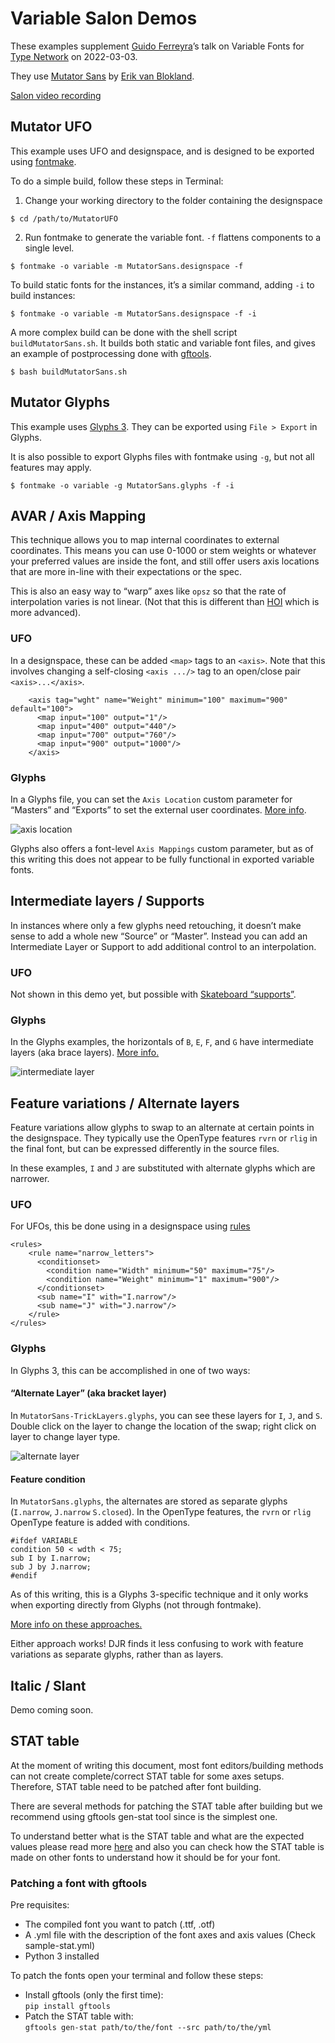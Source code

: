 # Variable Salon Demos

These examples supplement [Guido Ferreyra](https://tipografia.com.ar)’s talk on Variable Fonts for [Type Network](http://typenetwork.com) on 2022-03-03.

They use [Mutator Sans](https://github.com/LettError/mutatorSans) by [Erik van Blokland](http://letterror.com).

[Salon video recording](https://vimeo.com/685613051)


## Mutator UFO

This example uses UFO and designspace, and is designed to be exported using [fontmake](https://github.com/googlefonts/fontmake).

To do a simple build, follow these steps in Terminal:

1. Change your working directory to the folder containing the designspace

```
$ cd /path/to/MutatorUFO
```

2. Run fontmake to generate the variable font. `-f` flattens components to a single level.

```
$ fontmake -o variable -m MutatorSans.designspace -f
```

To build static fonts for the instances, it’s a similar command, adding `-i` to build instances:

```
$ fontmake -o variable -m MutatorSans.designspace -f -i
```

A more complex build can be done with the shell script `buildMutatorSans.sh`. It builds both static and variable font files, and gives an example of postprocessing done with [gftools](http://github.com/googlefonts/gftools).

```
$ bash buildMutatorSans.sh
```

## Mutator Glyphs

This example uses [Glyphs 3](http://glyphsapp.com). They can be exported using `File > Export` in Glyphs.

It is also possible to export Glyphs files with fontmake using `-g`, but not all features may apply.

```
$ fontmake -o variable -g MutatorSans.glyphs -f -i
```

## AVAR / Axis Mapping

This technique allows you to map internal coordinates to external coordinates. This means you can use 0-1000 or stem weights or whatever your preferred values are inside the font, and still offer users axis locations that are more in-line with their expectations or the spec.

This is also an easy way to “warp” axes like `opsz` so that the rate of interpolation varies is not linear. (Not that this is different than [HOI](http://underware.nl/case-studies/hoi/) which is more advanced).

### UFO

In a designspace, these can be added `<map>` tags to an `<axis>`. Note that this involves changing a self-closing `<axis .../>` tag to an open/close pair `<axis>...</axis>`. 

```
    <axis tag="wght" name="Weight" minimum="100" maximum="900" default="100">
      <map input="100" output="1"/>
      <map input="400" output="440"/>
      <map input="700" output="760"/>
      <map input="900" output="1000"/>
    </axis>
```

### Glyphs

In a Glyphs file, you can set the `Axis Location` custom parameter for “Masters” and “Exports” to set the external user coordinates. [More info](https://glyphsapp.com/learn/creating-a-variable-font#g-axis-mappings).

![axis location](assets/glyphs-axis-location.png)

Glyphs also offers a font-level `Axis Mappings` custom parameter, but as of this writing this does not appear to be fully functional in exported variable fonts.


## Intermediate layers / Supports

In instances where only a few glyphs need retouching, it doesn’t make sense to add a whole new “Source” or “Master”. Instead you can add an Intermediate Layer or Support to add additional control to an interpolation.

### UFO

Not shown in this demo yet, but possible with [Skateboard “supports”](https://superpolator.com/skateboard.html).

### Glyphs

In the Glyphs examples, the horizontals of `B`, `E`, `F`, and `G` have intermediate layers (aka brace layers). [More info.](https://glyphsapp.com/learn/additional-masters-for-individual-glyphs-the-brace-trick)

![intermediate layer](assets/glyphs-intermediate-layer.png)


## Feature variations / Alternate layers

Feature variations allow glyphs to swap to an alternate at certain points in the designspace. They typically use the OpenType features `rvrn` or `rlig` in the final font, but can be expressed differently in the source files.

In these examples, `I` and `J` are substituted with alternate glyphs which are narrower.

### UFO

For UFOs, this be done using in a designspace using [rules](https://fonttools.readthedocs.io/en/latest/designspaceLib/readme.html#rules-element)

```
<rules>
    <rule name="narrow_letters">
      <conditionset>
        <condition name="Width" minimum="50" maximum="75"/>
        <condition name="Weight" minimum="1" maximum="900"/>
      </conditionset>
      <sub name="I" with="I.narrow"/>
      <sub name="J" with="J.narrow"/>
    </rule>
</rules>
```

### Glyphs

In Glyphs 3, this can be accomplished in one of two ways:

#### “Alternate Layer” (aka bracket layer)

In `MutatorSans-TrickLayers.glyphs`, you can see these layers for `I`, `J`, and `S`. Double click on the layer to change the location of the swap; right click on layer to change layer type.

![alternate layer](assets/glyphs-alternate-layer.png)

#### Feature condition

In `MutatorSans.glyphs`, the alternates are stored as separate glyphs (`I.narrow`, `J.narrow` `S.closed`). In the OpenType features, the `rvrn` or `rlig` OpenType feature is added with conditions.

```
#ifdef VARIABLE
condition 50 < wdth < 75;
sub I by I.narrow;
sub J by J.narrow;
#endif
```

As of this writing, this is a Glyphs 3-specific technique and it only works when exporting directly from Glyphs (not through fontmake).



[More info on these approaches.](https://glyphsapp.com/learn/switching-shapes)

Either approach works! DJR finds it less confusing to work with feature variations as separate glyphs, rather than as layers.


## Italic / Slant

Demo coming soon.

## STAT table
At the moment of writing this document, most font editors/building methods can not create complete/correct STAT table for some axes setups. Therefore, STAT table need to be patched after font building.

There are several methods for patching the STAT table after building but we recommend using gftools gen-stat tool since is the simplest one.

To understand better what is the STAT table and what are the expected values please read more [here](https://learn.microsoft.com/en-us/typography/opentype/spec/stat) and also you can check how the STAT table is made on other fonts to understand how it should be for your font.

### Patching a font with gftools

Pre requisites:

- The compiled font you want to patch (.ttf, .otf)
- A .yml file with the description of the font axes and axis values (Check sample-stat.yml)
- Python 3 installed

To patch the fonts open your terminal and follow these steps:

- Install gftools (only the first time):<br>`pip install gftools`
- Patch the STAT table with:<br>
`gftools gen-stat path/to/the/font --src path/to/the/yml`